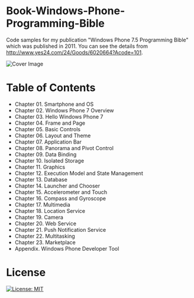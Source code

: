 # Book-Windows-Phone-Programming-Bible
Code samples for my publication "Windows Phone 7.5 Programming Bible" which was published in 2011. You can see the details from http://www.yes24.com/24/Goods/6020664?Acode=101.

![Cover Image](http://image.auction.co.kr/itemimage/d9/74/0b/d9740bf53.jpg?raw=true "Windows Phone 7.5 Programming Bible")

# Table of Contents

* Chapter 01. Smartphone and OS
* Chapter 02. Windows Phone 7 Overview
* Chapter 03. Hello Windows Phone 7
* Chapter 04. Frame and Page
* Chapter 05. Basic Controls
* Chapter 06. Layout and Theme
* Chapter 07. Application Bar
* Chapter 08. Panorama and Pivot Control
* Chapter 09. Data Binding
* Chapter 10. Isolated Storage
* Chapter 11. Graphics
* Chapter 12. Execution Model and State Management
* Chapter 13. Database
* Chapter 14. Launcher and Chooser
* Chapter 15. Accelerometer and Touch
* Chapter 16. Compass and Gyroscope
* Chapter 17. Multimedia
* Chapter 18. Location Service
* Chapter 19. Camera
* Chapter 20. Web Service
* Chapter 21. Push Notification Service
* Chapter 22. Multitasking
* Chapter 23. Marketplace
* Appendix. Windows Phone Developer Tool

# License
[![License: MIT](https://img.shields.io/badge/License-MIT-yellow.svg)](https://opensource.org/licenses/MIT)
